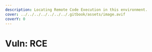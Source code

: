 ```yaml
---
description: Locating Remote Code Execution in this environment.
cover: ../../../../../../../.gitbook/assets/image.avif
coverY: 0
---
```


# Vuln: RCE

